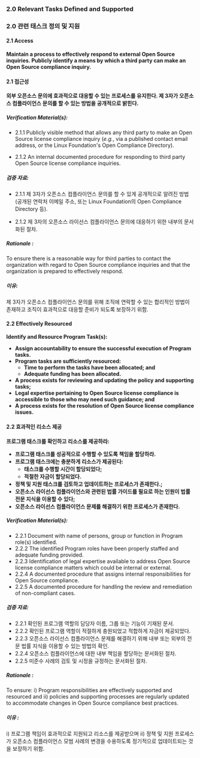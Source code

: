 ### 2.0 Relevant Tasks Defined and Supported

### 2.0 관련 태스크 정의 및 지원


#### 2.1         Access

**Maintain a process to effectively respond to external Open Source inquiries. Publicly identify a means by which a third party can make an Open Source compliance inquiry.**

#### 2.1         접근성

**외부 오픈소스 문의에 효과적으로 대응할 수 있는 프로세스를 유지한다. 제 3자가 오픈소스 컴플라이언스 문의를 할 수 있는 방법을 공개적으로 밝힌다.**

##### Verification Material(s):

- 2.1.1 Publicly visible method that allows any third party to make an Open Source license compliance inquiry (_e.g._, via a published contact email address, or the Linux Foundation&#39;s Open Compliance Directory).

- 2.1.2 An internal documented procedure for responding to third party Open Source license compliance inquiries.


##### 검증 자료:

- 2.1.1 제 3자가 오픈소스 컴플라이언스 문의를 할 수 있게 공개적으로 알려진 방법 (공개된 연락처 이메일 주소, 또는 Linux Foundation의 Open Compliance Directory 등).

- 2.1.2 제 3자의 오픈소스 라이선스 컴플라이언스 문의에 대응하기 위한 내부의 문서화된 절차.

##### Rationale :
To ensure there is a reasonable way for third parties to contact the organization with regard to Open Source compliance inquiries and that the organization is prepared to effectively respond.

##### 이유:
제 3자가 오픈소스 컴플라이언스 문의를 위해 조직에 연락할 수 있는 합리적인 방법이 존재하고 조직이 효과적으로 대응할 준비가 되도록 보장하기 위함.

#### 2.2          Effectively Resourced

**Identify and Resource Program Task(s):**

- **Assign accountability to ensure the successful execution of Program tasks.**
- **Program tasks are sufficiently resourced:**
  - **Time to perform the tasks have been allocated; and**
  - **Adequate funding has been allocated.**
- **A process exists for reviewing and updating the policy and supporting tasks;**
- **Legal expertise pertaining to Open Source license compliance is accessible to those who may need such guidance; and**
- **A process exists for the resolution of Open Source license compliance issues.**


#### 2.2          효과적인 리소스 제공

**프로그램 태스크를 확인하고 리소스를 제공하라:**

- **프로그램 태스크를 성공적으로 수행할 수 있도록 책임을 할당하라.**
- **프로그램 태스크에는 충분하게 리소스가 제공된다:**
  - **태스크를 수행할 시간이 할당되었다;**
  - **적절한 자금이 할당되었다.**
- **정책 및 지원 태스크를 검토하고 업데이트하는 프로세스가 존재한다.;**
- **오픈소스 라이선스 컴플라이언스와 관련된 법률 가이드를 필요로 하는 인원이 법률 전문 지식을 이용할 수 있다;**
- **오픈소스 라이선스 컴플라이언스 문제를 해결하기 위한 프로세스가 존재한다.**

##### Verification Material(s):

- 2.2.1 Document with name of persons, group or function in Program role(s) identified.
- 2.2.2 The identified Program roles have been properly staffed and adequate funding provided.
- 2.2.3 Identification of legal expertise available to address Open Source license compliance matters which could be internal or external.
- 2.2.4 A documented procedure that assigns internal responsibilities for Open Source compliance.
- 2.2.5 A documented procedure for handling the review and remediation of non-compliant cases.

##### 검증 자료:

- 2.2.1 확인된 프로그램 역할의 담당자 이름, 그룹 또는 기능이 기재된 문서.
- 2.2.2 확인된 프로그램 역할이 적절하게 충원되었고 적합하게 자금이 제공되었다.
- 2.2.3 오픈소스 라이선스 컴플라이언스 문제를 해결하기 위해 내부 또는 외부의 전문 법률 지식을 이용할 수 있는 방법의 확인.
- 2.2.4 오픈소스 컴플라이언스에 대한 내부 책임을 할당하는 문서화된 절차.
- 2.2.5 미준수 사례의 검토 및 시정을 규정하는 문서화된 절차.

##### Rationale :

To ensure: i) Program responsibilities are effectively supported and resourced and ii) policies and supporting processes are regularly updated to accommodate changes in Open Source compliance best practices.

##### 이유 :

i) 프로그램 책임이 효과적으로 지원되고 리소스를 제공받으며 ii) 정책 및 지원 프로세스가 오픈소스 컴플라이언스 모범 사례의 변경을 수용하도록 정기적으로 업데이트되는 것을 보장하기 위함.
